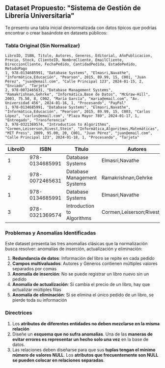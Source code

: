 ## Dataset Propuesto: "Sistema de Gestión de Librería Universitaria"

Te presento una tabla inicial desnormalizada con datos típicos que podrías encontrar o crear basándote en datasets públicos:

### Tabla Original (Sin Normalizar)

```csv
LibroID, ISBN, Titulo, Autores, Generos, Editorial, AñoPublicacion, Precio, Stock, ClienteID, NombreCliente, EmailCliente, DireccionCliente, FechaPedido, CantidadPedida, EstadoPedido, MetodoPago
1, 978-0134685991, "Database Systems", "Elmasri,Navathe", "Informática,Educación", "Pearson", 2015, 89.99, 15, C001, "Juan Pérez", "juan@email.com", "Calle Principal 123", 2024-01-15, 2, "Enviado", "Tarjeta"
2, 978-0072465631, "Database Management Systems", "Ramakrishnan,Gehrke", "Informática,Base de Datos", "McGraw-Hill", 2003, 75.50, 8, C002, "María García", "maria@email.com", "Av. Universidad 456", 2024-01-16, 1, "Procesando", "PayPal"
1, 978-0134685991, "Database Systems", "Elmasri,Navathe", "Informática,Educación", "Pearson", 2015, 89.99, 15, C003, "Carlos López", "carlos@email.com", "Plaza Mayor 789", 2024-01-17, 1, "Entregado", "Transferencia"
3, 978-0321369574, "Introduction to Algorithms", "Cormen,Leiserson,Rivest,Stein", "Informática,Algoritmos,Matemáticas", "MIT Press", 2009, 95.00, 20, C001, "Juan Pérez", "juan@email.com", "Calle Principal 123", 2024-01-18, 1, "Procesando", "Tarjeta"
```

| LibroID | ISBN           | Titulo                      | Autores                       | Generos                            | Editorial   | AñoPublicacion | Precio | Stock | ClienteID | NombreCliente | EmailCliente     | DireccionCliente    | FechaPedido | CantidadPedida | EstadoPedido | MetodoPago    | 
| ------- | -------------- | --------------------------- | ----------------------------- | ---------------------------------- | ----------- | -------------- | ------ | ----- | --------- | ------------- | ---------------- | ------------------- | ----------- | -------------- | ------------ | ------------- |
| 1       | 978-0134685991 | Database Systems            | Elmasri,Navathe               | Informática,Educación              | Pearson     | 2015           | 89.99  | 15    | C001      | Juan Pérez    | juan@email.com   | Calle Principal 123 | 2024-01-15  | 2              | Enviado      | Tarjeta       |
| 2       | 978-0072465631 | Database Management Systems | Ramakrishnan,Gehrke           | Informática,Base de Datos          | McGraw-Hill | 2003           | 75.50  | 8     | C002      | María García  | maria@email.com  | Av. Universidad 456 | 2024-01-16  | 1              | Procesando   | PayPal        |
| 1       | 978-0134685991 | Database Systems            | Elmasri,Navathe               | Informática,Educación              | Pearson     | 2015           | 89.99  | 15    | C003      | Carlos López  | carlos@email.com | Plaza Mayor 789     | 2024-01-17  | 1              | Entregado    | Transferencia |
| 3       | 978-0321369574 | Introduction to Algorithms  | Cormen,Leiserson;Rivest,Stein | Informática,Algoritmos,Matemáticas | MIT Press   | 2009           | 95.00  | 20    | C001      | Juan Pérez    | juan@email.com   | Calle Principal 123 | 2024-01-18  | 1              | Procesando   | Tarjeta       |

### Problemas y Anomalías Identificadas

Este dataset presenta las tres anomalías clásicas que la normalización busca resolver: anomalías de inserción, actualización y eliminación:

1. **Redundancia de datos**: Información del libro se repite en cada pedido
2. **Campos multivaluados**: Autores y Géneros contienen múltiples valores separados por comas
3. **Anomalía de inserción**: No se puede registrar un libro nuevo sin un pedido
4. **Anomalía de actualización**: Si cambia el precio de un libro, hay que actualizar múltiples filas
5. **Anomalía de eliminación**: Si se elimina el único pedido de un libro, se pierde toda su información

### Directrices

1. Los **atributos de diferentes entidades no deben mezclarse en la misma relación**
2. Diseñe un **esquema que no sufra anomalías**. Una de las **maneras de evitar errores es representar un hecho solo una vez** en la base de datos.
3. Las relaciones deben diseñarse para que sus **tuplas tengan el mínimo número de valores NULL**. Los **atributos que frecuentemente son NULL se pueden colocar en relaciones separadas**.